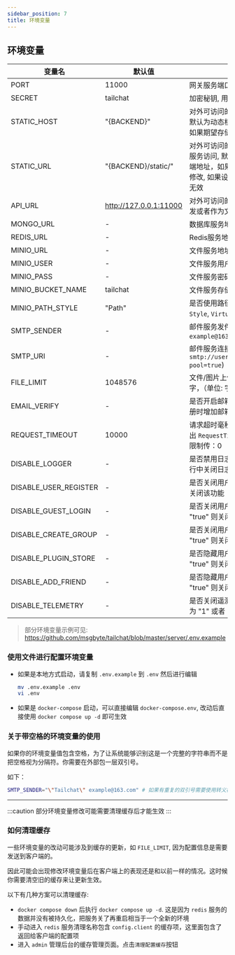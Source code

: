 ```yaml
---
sidebar_position: 7
title: 环境变量
---
```


## 环境变量

| 变量名 | 默认值 | 描述 |
| ----- | ------ | --- |
| PORT | 11000 | 网关服务端口号 |
| SECRET | tailchat | 加密秘钥, 用于JWT |
| STATIC_HOST | "{BACKEND}" | 对外可访问的静态服务主机，用于文件服务访问, 默认为动态根据前端请求推断出的服务端地址，如果期望存储在第三方OSS中需要进行修改 |
| STATIC_URL | "{BACKEND}/static/" | 对外可访问的静态服务完整地址前缀，用于文件服务访问, 默认为动态根据前端请求推断出的服务端地址，如果期望存储在第三方OSS中需要进行修改, 如果设置了本变量则上面的 `STATIC_HOST` 值无效 |
| API_URL | http://127.0.0.1:11000 | 对外可访问的url地址，用于开放平台的issuer签发或者作为文件服务的fallback |
| MONGO_URL | - | 数据库服务地址 |
| REDIS_URL | - | Redis服务地址 |
| MINIO_URL | - | 文件服务地址(minio) |
| MINIO_USER | - | 文件服务用户名 |
| MINIO_PASS | - | 文件服务密码 |
| MINIO_BUCKET_NAME | tailchat | 文件服务存储桶名 |
| MINIO_PATH_STYLE | "Path" | 是否使用路径形式的s3通信格式, `Path` 为 `Path Style`, `VirtualHosted` 为 `Virtual hosted style` |
| SMTP_SENDER | - | 邮件服务发件人(示例: `"Tailchat" example@163.com`) |
| SMTP_URI | - | 邮件服务连接地址(示例: `smtp://username:password@smtp.example.com/?pool=true`) |
| FILE_LIMIT | 1048576 | 文件/图片上传的大小限制，默认为1m，请输入数字，（单位: 字节） |
| EMAIL_VERIFY | - | 是否开启邮箱校验, 如果为 "1" 或者 "true" 则在注册时增加邮箱校验控制 |
| REQUEST_TIMEOUT | 10000 | 请求超时毫秒数，请求超过该时间没有完成会抛出 `RequestTimeout` 错误。 如果需要禁用请求超时限制传：0 |
| DISABLE_LOGGER | - | 是否禁用日志输出, 如果为 "1" 或者 "true" 则在运行中关闭日志 |
| DISABLE_USER_REGISTER | - | 是否关闭用户注册功能, 如果为 "1" 或者 "true" 则关闭该功能 |
| DISABLE_GUEST_LOGIN | - | 是否关闭用户游客登录功能, 如果为 "1" 或者 "true" 则关闭该功能 |
| DISABLE_CREATE_GROUP | - | 是否关闭用户创建群组功能, 如果为 "1" 或者 "true" 则关闭该功能 |
| DISABLE_PLUGIN_STORE | - | 是否隐藏用户插件中心功能, 如果为 "1" 或者 "true" 则关闭该功能 |
| DISABLE_ADD_FRIEND | - | 是否隐藏用户添加好友功能, 如果为 "1" 或者 "true" 则关闭该功能 |
| DISABLE_TELEMETRY | - | 是否关闭遥测报告功能, 遥测是完全匿名的，如果为 "1" 或者 "true" 则关闭该功能 |

> 部分环境变量示例可见: https://github.com/msgbyte/tailchat/blob/master/server/.env.example

### 使用文件进行配置环境变量

- 如果是本地方式启动，请复制 `.env.example` 到 `.env` 然后进行编辑
  ```bash
  mv .env.example .env
  vi .env
  ```

- 如果是 `docker-compose` 启动，可以直接编辑 `docker-compose.env`, 改动后直接使用 `docker compose up -d` 即可生效


### 关于带空格的环境变量的使用

如果你的环境变量值包含空格，为了让系统能够识别这是一个完整的字符串而不是把空格视为分隔符。你需要在外部包一层双引号。

如下：

```bash
SMTP_SENDER="\"Tailchat\" example@163.com" # 如果有重复的双引号需要使用转义符对其进行转义
```

-----------

:::caution
部分环境变量修改可能需要清理缓存后才能生效
:::

### 如何清理缓存

一些环境变量的改动可能涉及到缓存的更新，如 `FILE_LIMIT`, 因为配置信息是需要发送到客户端的。

因此可能会出现修改环境变量后在客户端上的表现还是和以前一样的情况。这时候你需要清空旧的缓存来让更新生效。

以下有几种方案可以清理缓存:

- `docker compose down` 后执行 `docker compose up -d`. 这是因为 `redis` 服务的数据并没有被持久化，把服务关了再重启相当于一个全新的环境
- 手动进入 `redis` 服务清理名称包含 `config.client` 的缓存项，这里面包含了返回给客户端的配置项
- 进入 `admin` 管理后台的缓存管理页面。点击`清理配置缓存`按钮
